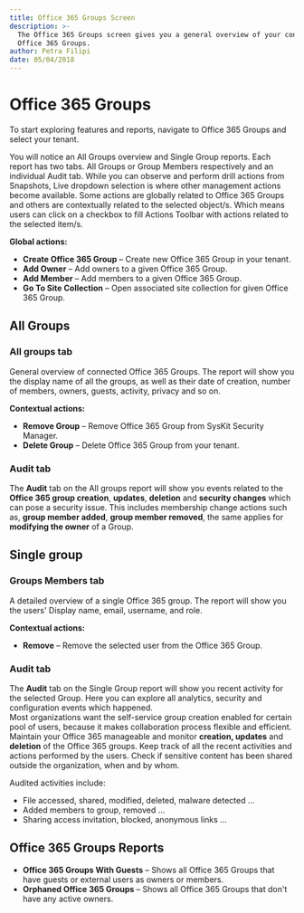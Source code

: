 ```yaml
---
title: Office 365 Groups Screen
description: >-
  The Office 365 Groups screen gives you a general overview of your connected
  Office 365 Groups.
author: Petra Filipi
date: 05/04/2018
---
```


# Office 365 Groups

To start exploring features and reports, navigate to Office 365 Groups and select your tenant.

You will notice an All Groups overview and Single Group reports. Each report has two tabs. All Groups or Group Members respectively and an individual Audit tab. While you can observe and perform drill actions from Snapshots, Live dropdown selection is where other management actions become available. Some actions are globally related to Office 365 Groups and others are contextually related to the selected object/s. Which means users can click on a checkbox to fill Actions Toolbar with actions related to the selected item/s.

**Global actions:**

* **Create Office 365 Group** – Create new Office 365 Group in your tenant.
* **Add Owner** – Add owners to a given Office 365 Group.
* **Add Member** – Add members to a given Office 365 Group.
* **Go To Site Collection** – Open associated site collection for given Office 365 Group.

## All Groups

### All groups tab

General overview of connected Office 365 Groups. The report will show you the display name of all the groups, as well as their date of creation, number of members, owners, guests, activity, privacy and so on.

**Contextual actions:**

* **Remove Group** – Remove Office 365 Group from SysKit Security Manager.
* **Delete Group** – Delete Office 365 Group from your tenant.

### Audit tab

The **Audit** tab on the All groups report will show you events related to 
the **Office 365 group creation**, **updates**, **deletion** and **security changes** which can pose a security issue. This includes membership change actions such as, **group member added**, **group member removed**, the same applies for **modifying the owner** of a Group.

## Single group

### Groups Members tab

A detailed overview of a single Office 365 group. The report will show you the users' Display name, email, username, and role.

**Contextual actions:**

* **Remove** – Remove the selected user from the Office 365 Group.

### Audit tab

The **Audit** tab on the Single Group report will show you recent activity for the selected Group. Here you can explore all analytics, security and configuration events which happened.  
Most organizations want the self-service group creation enabled for certain pool of users, because it makes collaboration process flexible and efficient.
Maintain your Office 365 manageable and monitor __creation, updates__ and __deletion__ of the Office 365 groups. 
Keep track of all the recent activities and actions performed by the users. Check if sensitive content has been shared outside the organization, when and by whom.

Audited activities include:
* File accessed, shared, modified, deleted, malware detected …
* Added members to group, removed …
* Sharing access invitation, blocked, anonymous links …

## Office 365 Groups Reports

* **Office 365 Groups With Guests** – Shows all Office 365 Groups that have guests or external users as owners or members.
* **Orphaned Office 365 Groups** – Shows all Office 365 Groups that don't have any active owners.